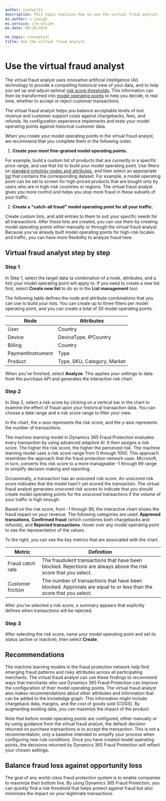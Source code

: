 ```yaml
---
author: jackwi111
description: This topic explains how to use the virtual fraud analyst.
ms.author: v-jowigh
ms.service: crm-online
ms.date: 08/20/2019

ms.topic: conceptual
title: Use the virtual fraud analyst
---
```


# Use the virtual fraud analyst

The virtual fraud analyst uses innovative artificial intelligence (AI) technology to provide a compelling historical view of your data, and to help you set up and adjust optimal [risk score thresholds](scorecard.md). This information can then be transformed into [model operating points](lists-model-operating-points.md) to help you decide, in real time, whether to accept or reject customer transactions.

The virtual fraud analyst helps you balance acceptable levels of lost revenue and customer support costs against chargebacks, fees, and refunds. Its configuration experience implements and tests your model operating points against historical customer data.

When you create your model operating points in the virtual fraud analyst, we recommend that you complete them in the following order:

1. **Create your most fine-grained model operating points.**

For example, build a custom list of products that are currently in a specific price range, and use that list to build your model operating point. Use filters on [standard ontology nodes and attributes](graph-explorer.md), and then select an appropriate [list](lists-model-operating-points.md) that contains the corresponding dataset. For example, a model operating point can be set to screen for high-priced products that are bought only by users who are in high-risk countries or regions. The virtual fraud analyst gives you more control and helps you stop more fraud in these subsets of your traffic.

2. **Create a "catch-all fraud" model operating point for all your traffic.**

Create custom lists, and add entries to them to suit your specific needs for all transactions. After these lists are created, you can use them by creating model operating points either manually or through the virtual fraud analyst. Because you've already built model operating points for high-risk locales and traffic, you can have more flexibility to analyze fraud here.

## Virtual fraud analyst step by step

### Step 1
In Step 1, select the target data (a combination of a node, attributes, and a list) your model operating point will apply to. If you need to create a new list first, select **Create new list** to do so in the **List management** tool.

The following table defines the node and attribute combinations that you can use to build your lists. You can create up to three filters per model operating point, and you can create a total of 30 model operating points.

| Node | Attributes 
|---|---|
| User | Country |
| Device | DeviceType, IPCountry |
| Billing | Country |
| PaymentInstrument | Type |
| Product | Type, SKU, Category, Market |

When you've finished, select **Analyze**. This applies your settings to data from the purchase API and generates the interactive risk chart.

### Step 2
In Step 2, select a risk score by clicking on a vertical bar in the chart to examine the effect of fraud upon your historical transaction data. You can choose a date range and a risk score range to filter your view.

In the chart, the x-axis represents the risk score, and the y-axis represents the number of transactions.

The machine learning model in Dynamics 365 Fraud Protection evaluates every transaction by using advanced adaptive AI. It then assigns a risk score. The higher the risk score, the higher the perceived risk. The machine learning model uses a risk score range from 0 through 1000. This approach resembles the approach that the fraud protection network uses. Microsoft, in turn, converts this risk score to a more manageable -1 through 99 range to simplify decision making and reporting.

Occasionally, a transaction has an unscored risk score. An unscored risk score indicates that the model hasn't yet scored the transaction. The virtual fraud analyst generates unscored risk scores to indicate that you should create model operating points for the unscored transactions if the volume of your traffic is high enough.

Based on the risk score, from -1 through 99, the interactive chart shows the fraud impact on your revenue. The following categories are used: **Approved transations**, **Confirmed fraud** (which combines both chargebacks and refunds), and **Rejected transactions**. Hover over any model operating point to see the representation of the values.

To the right, you can see the key metrics that are associated with the chart.

| Metric | Definition |
|---|---|
| Fraud catch rate | The fraudulent transactions that have been blocked. Rejections are always above the risk score that you select. |
| Customer friction | The number of transactions that have been blocked. Approvals are equal to or less than the score that you select. |

After you've selected a risk score, a summary appears that explicitly defines when transactions will be rejected.

### Step 3
After selecting the risk score, name your model operating point and set its status (active or inactive), then select **Create**.

## Recommendations

The machine learning models in the fraud protection network help find emerging fraud patterns and risky attributes across all participating merchants. The virtual fraud analyst can use these findings to recommend ways that merchants who use Dynamics 365 Fraud Protection can improve the configuration of their model operating points. The virtual fraud analyst also makes recommendations about other attributes and information that can be added to the knowledge graph. This information might include chargeback data, margins, and the cost of goods sold (COGS). By augmenting existing data, you can maximize the impact of the product.

Note that before model operating points are configured, either manually or by using guidance from the virtual fraud analyst, the default decision returned on purchase transactions is to accept the transaction. This is not a recommendation, only a baseline intended to simplify your process when configuring new rule conditions. Once you have created model operating points, the decisions returned by Dynamics 365 Fraud Protection will reflect your chosen settings.

## Balance fraud loss against opportunity loss

The goal of any world-class fraud protection system is to enable companies to maximize their bottom line. By using Dynamics 365 Fraud Protection, you can quickly find a risk threshold that helps protect against fraud but also minimizes the impact on your legitimate transactions.
